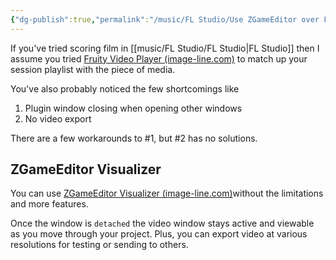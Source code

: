 ```yaml
---
{"dg-publish":true,"permalink":"/music/FL Studio/Use ZGameEditor over Fruity Video Player for Scoring Film/","tags":["audio","music","producer","DAW"]}
---
```


If you've tried scoring film in [[music/FL Studio/FL Studio\|FL Studio]] then I assume you tried [Fruity Video Player (image-line.com)](https://www.image-line.com/fl-studio-learning/fl-studio-online-manual/html/plugins/Fruity%20Video%20Player.htm) to match up your session playlist with the piece of media. 

You've also probably noticed the few shortcomings like 

1. Plugin window closing when opening other windows
2. No video export

There are a few workarounds to #1, but #2 has no solutions.

## ZGameEditor Visualizer
You can use [ZGameEditor Visualizer (image-line.com)](https://www.image-line.com/fl-studio-learning/fl-studio-online-manual/html/plugins/ZGameEditor%20Visualizer.htm)without the limitations and more features.

Once the window is `detached` the video window stays active and viewable as you move through your project. Plus, you can export video at various resolutions for testing or sending to others.